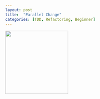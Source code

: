 ```yaml
---
layout: post
title:  "Parallel Change"
categories: [TDD, Refactoring, Beginner]
---
```


<img style="height: 200px" src="{{ site.github.url }}/images/parallel_change.jpg">

